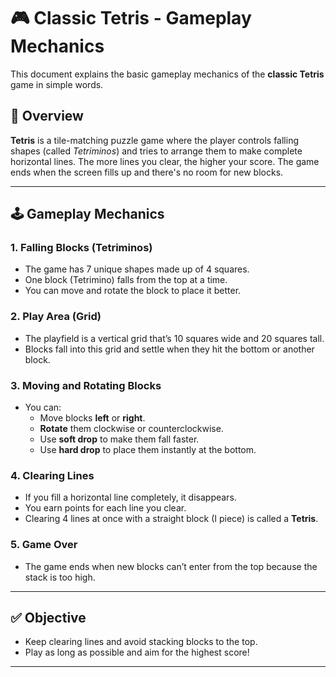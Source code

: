 # 🎮 Classic Tetris - Gameplay Mechanics

This document explains the basic gameplay mechanics of the **classic Tetris** game in simple words.

## 🧩 Overview

**Tetris** is a tile-matching puzzle game where the player controls falling shapes (called *Tetriminos*) and tries to arrange them to make complete horizontal lines. The more lines you clear, the higher your score. The game ends when the screen fills up and there's no room for new blocks.

---

## 🕹️ Gameplay Mechanics

### 1. **Falling Blocks (Tetriminos)**

- The game has 7 unique shapes made up of 4 squares.
- One block (Tetrimino) falls from the top at a time.
- You can move and rotate the block to place it better.

### 2. **Play Area (Grid)**

- The playfield is a vertical grid that’s 10 squares wide and 20 squares tall.
- Blocks fall into this grid and settle when they hit the bottom or another block.

### 3. **Moving and Rotating Blocks**

- You can:
  - Move blocks **left** or **right**.
  - **Rotate** them clockwise or counterclockwise.
  - Use **soft drop** to make them fall faster.
  - Use **hard drop** to place them instantly at the bottom.

### 4. **Clearing Lines**

- If you fill a horizontal line completely, it disappears.
- You earn points for each line you clear.
- Clearing 4 lines at once with a straight block (I piece) is called a **Tetris**.

### 5. **Game Over**

- The game ends when new blocks can’t enter from the top because the stack is too high.

---

## ✅ Objective

- Keep clearing lines and avoid stacking blocks to the top.
- Play as long as possible and aim for the highest score!

---

